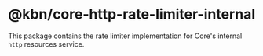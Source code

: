 # @kbn/core-http-rate-limiter-internal

This package contains the rate limiter implementation for Core's internal `http` resources service.
